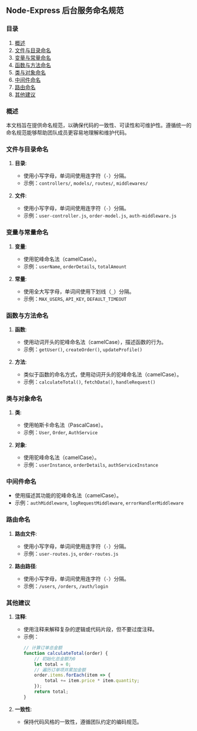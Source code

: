 ## Node-Express 后台服务命名规范

### 目录
1. [概述](#概述)
2. [文件与目录命名](#文件与目录命名)
3. [变量与常量命名](#变量与常量命名)
4. [函数与方法命名](#函数与方法命名)
5. [类与对象命名](#类与对象命名)
6. [中间件命名](#中间件命名)
7. [路由命名](#路由命名)
8. [其他建议](#其他建议)

### 概述

本文档旨在提供命名规范，以确保代码的一致性、可读性和可维护性。遵循统一的命名规范能够帮助团队成员更容易地理解和维护代码。

### 文件与目录命名

1. **目录**:
   - 使用小写字母，单词间使用连字符（`-`）分隔。
   - 示例：`controllers/`, `models/`, `routes/`, `middlewares/`

2. **文件**:
   - 使用小写字母，单词间使用连字符（`-`）分隔。
   - 示例：`user-controller.js`, `order-model.js`, `auth-middleware.js`

### 变量与常量命名

1. **变量**:
   - 使用驼峰命名法（camelCase）。
   - 示例：`userName`, `orderDetails`, `totalAmount`

2. **常量**:
   - 使用全大写字母，单词间使用下划线（`_`）分隔。
   - 示例：`MAX_USERS`, `API_KEY`, `DEFAULT_TIMEOUT`

### 函数与方法命名

1. **函数**:
   - 使用动词开头的驼峰命名法（camelCase），描述函数的行为。
   - 示例：`getUser()`, `createOrder()`, `updateProfile()`

2. **方法**:
   - 类似于函数的命名方式，使用动词开头的驼峰命名法（camelCase）。
   - 示例：`calculateTotal()`, `fetchData()`, `handleRequest()`

### 类与对象命名

1. **类**:
   - 使用帕斯卡命名法（PascalCase）。
   - 示例：`User`, `Order`, `AuthService`

2. **对象**:
   - 使用驼峰命名法（camelCase）。
   - 示例：`userInstance`, `orderDetails`, `authServiceInstance`

### 中间件命名

- 使用描述其功能的驼峰命名法（camelCase）。
- 示例：`authMiddleware`, `logRequestMiddleware`, `errorHandlerMiddleware`

### 路由命名

1. **路由文件**:
   - 使用小写字母，单词间使用连字符（`-`）分隔。
   - 示例：`user-routes.js`, `order-routes.js`

2. **路由路径**:
   - 使用小写字母，单词间使用连字符（`-`）分隔。
   - 示例：`/users`, `/orders`, `/auth/login`

### 其他建议

1. **注释**:
   - 使用注释来解释复杂的逻辑或代码片段，但不要过度注释。
   - 示例：
     ```js
     // 计算订单总金额
     function calculateTotal(order) {
         // 初始化总金额为0
         let total = 0;
         // 遍历订单项并累加金额
         order.items.forEach(item => {
             total += item.price * item.quantity;
         });
         return total;
     }
     ```

2. **一致性**:
   - 保持代码风格的一致性，遵循团队约定的编码规范。